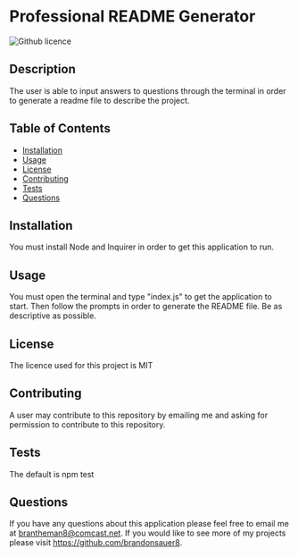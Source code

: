 # Professional README Generator
  ![Github licence](https://img.shields.io/badge/License-MIT-yellow.svg)
  
  ## Description 
  The user is able to input answers to questions through the terminal in order to generate a readme file to describe the project.
  ## Table of Contents
  * [Installation](#installation)
  * [Usage](#usage)
  * [License](#license)
  * [Contributing](#contributing)
  * [Tests](#tests)
  * [Questions](#questions)
  
  ## Installation 
  You must install Node and Inquirer in order to get this application to run.
  ## Usage 
  You must open the terminal and type "index.js" to get the application to start. Then follow the prompts in order to generate the README file. Be as descriptive as possible.
  ## License 
   The licence used for this project is MIT
  ## Contributing 
  A user may contribute to this repository by emailing me and asking for permission to contribute to this repository.
  ## Tests
  The default is npm test
  ## Questions
  If you have any questions about this application please feel free to email me at brantheman8@comcast.net. If you would like to see more of my projects please visit https://github.com/brandonsauer8.
